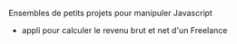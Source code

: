 Ensembles de petits projets pour manipuler Javascript

- appli pour calculer le revenu brut et net d'un Freelance
